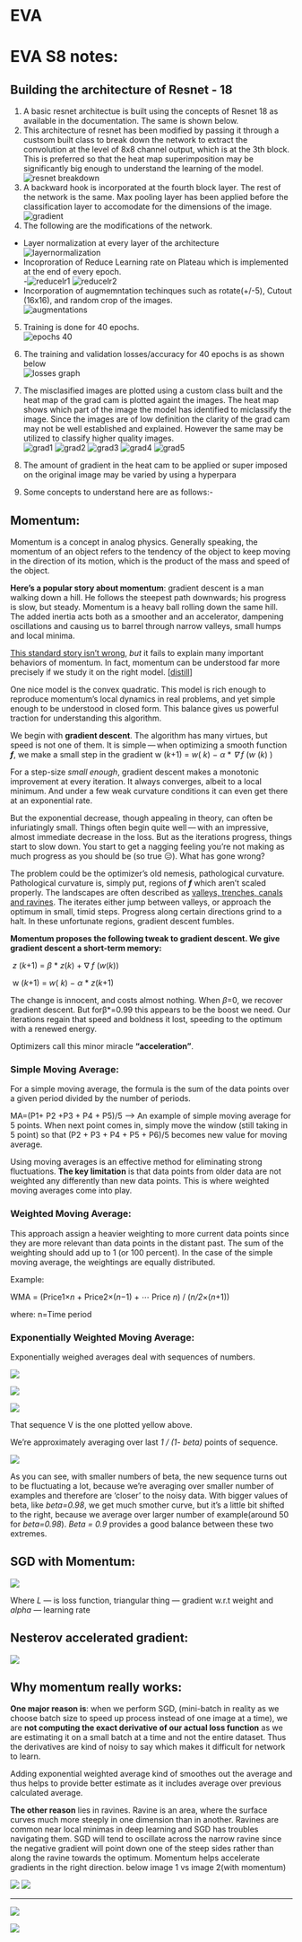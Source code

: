 # EVA

# EVA S8 notes:

## Building the architecture of Resnet - 18
1) A basic  resnet architectue is built using the concepts of Resnet 18 as available in the documentation. The same is shown below.<br>
2) This architecture of resnet has been modified by passing it through a custsom built class to break down the network to extract the convolution at the level of 8x8 channel output, which is at the 3th block. This is preferred so that the heat map superimposition may be significantly big enough to understand the learning of the model. <br>
![resnet breakdown](https://user-images.githubusercontent.com/48343095/125080935-0b7ef600-e0e3-11eb-9147-f81eacf1262a.png) <br>
3) A backward hook is incorporated at the fourth block layer. The rest of the network is the same. Max pooling layer has been applied before the classification layer to accomodate for the dimensions of the image. <br>
![gradient](https://user-images.githubusercontent.com/48343095/125083112-9d87fe00-e0e5-11eb-803b-e60ab52e1cf9.png) <br>
4) The following are the modifications of the network. <br>
- Layer normalization at every layer of the architecture <br>
![layernormalization](https://user-images.githubusercontent.com/48343095/125080212-2d2bad80-e0e2-11eb-8243-3116f580f322.png) <br>
- Incoproration of Reduce Learning rate on Plateau which is implemented at the end of every epoch. <br>
-![reducelr1](https://user-images.githubusercontent.com/48343095/125080250-39b00600-e0e2-11eb-9ce0-967c8dd30d46.PNG) ![reducelr2](https://user-images.githubusercontent.com/48343095/125080267-3f0d5080-e0e2-11eb-94fa-697f80e476c1.PNG) <br>
- Incorporation of augmemntation techinques such as rotate(+/-5), Cutout (16x16), and random crop of the images. <br>
![augmentations](https://user-images.githubusercontent.com/48343095/125080300-4af91280-e0e2-11eb-9384-84a526d3b09f.PNG) <br>

5) Training is done for 40 epochs. <br>
![epochs 40](https://user-images.githubusercontent.com/48343095/125094222-b4801d80-e0f0-11eb-94e6-c23752284707.PNG)<br>
6) The training and validation losses/accuracy for 40 epochs is as shown below <br>
![losses graph](https://user-images.githubusercontent.com/48343095/125094266-bea21c00-e0f0-11eb-96fa-7ca91064f021.PNG) <br>
6) The misclasified images are plotted using a custom class built and the heat map of the grad cam is plotted againt the images. The heat map shows which part of the image the model has identified to miclassify the image. Since the images are of low definition the clarity of the grad cam may not be well established and explained. However the same may be utilized to classify higher quality images. <br>
![grad1](https://user-images.githubusercontent.com/48343095/125094690-1771b480-e0f1-11eb-936f-dfb4fe5b39f7.PNG)
![grad2](https://user-images.githubusercontent.com/48343095/125094700-193b7800-e0f1-11eb-97ea-8b106879e5db.PNG)
![grad3](https://user-images.githubusercontent.com/48343095/125094705-19d40e80-e0f1-11eb-908b-c203a57c6f58.PNG)
![grad4](https://user-images.githubusercontent.com/48343095/125094709-19d40e80-e0f1-11eb-8c48-2b2e07cfe3ee.PNG)
![grad5](https://user-images.githubusercontent.com/48343095/125094765-23f60d00-e0f1-11eb-8223-a1243278db5d.PNG)


7) The amount of gradient in the heat cam to be applied or super imposed on the original image may be varied by using a hyperpara

7) Some concepts to understand here are as follows:-

## Momentum:
Momentum is a concept in analog physics. Generally speaking, the momentum of an object refers to the tendency of the object to keep moving in the direction of its motion, which is the product of the mass and speed of the object.

**Here’s a popular story about momentum**: gradient descent is a man walking down a hill. He follows the steepest path downwards; his progress is slow, but steady. Momentum is a heavy ball rolling down the same hill. The added inertia acts both as a smoother and an accelerator, dampening oscillations and causing us to barrel through narrow valleys, small humps and local minima.

<u>This standard story isn’t wrong</u>, *but* it fails to explain many important behaviors of momentum. In fact, momentum can be understood far more precisely if we study it on the right model. [[distill](https://distill.pub/2017/momentum/)]

One nice model is the convex quadratic. This model is rich enough to reproduce momentum’s local dynamics in real problems, and yet simple enough to be understood in closed form. This balance gives us powerful traction for understanding this algorithm.

We begin with **gradient descent**. The algorithm has many virtues, but speed is not one of them. It is simple — when optimizing a smooth function ***f***, we make a small step in the gradient w (*k*+1) = *w*( *k*) − *α* * *∇* *f* (*w* (*k*) )

For a step-size *small enough*, gradient descent makes a monotonic improvement at every iteration. It always converges, albeit to a local minimum. And under a few weak curvature conditions it can even get there at an exponential rate.

But the exponential decrease, though appealing in theory, can often be infuriatingly small. Things often begin quite well — with an impressive, almost immediate decrease in the loss. But as the iterations progress, things start to slow down. You start to get a nagging feeling you’re not making as much progress as you should be (so true 😑). What has gone wrong?



The problem could be the optimizer’s old nemesis, pathological curvature. Pathological curvature is, simply put, regions of ***f*** which aren’t scaled properly. The landscapes are often described as <u>valleys, trenches, canals and ravines</u>. The iterates either jump between valleys, or approach the optimum in small, timid steps. Progress along certain directions grind to a halt. In these unfortunate regions, gradient descent fumbles.

**Momentum proposes the following tweak to gradient descent. We give gradient descent a short-term memory:**

​																						*z* (*k*+1) = *β* * *z*(*k*) + ∇ *f* (*w*(*k*)) 

​																						w (*k*+1) = *w*( *k*) − *α* * *z*(*k*+1)

The change is innocent, and costs almost nothing. When *β*=0, we recover gradient descent. But forβ*=0.99 this appears to be the boost we need. Our iterations regain that speed and boldness it lost, speeding to the optimum with a renewed energy.

Optimizers call this minor miracle **“acceleration”**.



### Simple Moving Average:

For a simple moving average, the formula is the sum of the data points over a given period divided by the number of periods.

MA=(P1+ P2 +P3 + P4 + P5)/5 --> An example of simple moving average for 5 points. When next point comes in, simply move the window (still taking in 5 point) so that (P2 + P3 + P4 + P5 + P6)/5 becomes new value for moving average.



Using moving averages is an effective method for eliminating strong fluctuations. **The key limitation** is that data points from older data are not weighted any differently than new data points. This is where weighted moving averages come into play.



### Weighted Moving Average:

This approach assign a heavier weighting to more current data points since they are more relevant than data points in the distant past. The sum of the weighting should add up to 1 (or 100 percent). In the case of the simple moving average, the weightings are equally distributed.

Example:

WMA = (Price1×*n* + Price2×(*n*−1) + ⋯ Price *n*) / (*n/2*×(*n*+1))

where: n=Time period



### Exponentially Weighted Moving Average:

Exponentially weighed averages deal with sequences of numbers.



![](https://miro.medium.com/max/1098/1*KQC1UiYUxdzA5IsSEg4Gow.png)





![](https://miro.medium.com/max/1162/1*U5g-MNIKrZjVnI12ePtbLw.png)



![](https://miro.medium.com/max/1164/1*fhHakQ1nWN7HK1KBNdarqw.png)



That sequence V is the one plotted yellow above.

We’re approximately averaging over last *1 / (1- beta)* points of sequence.

![](https://miro.medium.com/max/1164/1*buj-RJg3wW6RSclnpczkzA.png)





As you can see, with smaller numbers of beta, the new sequence turns out to be fluctuating a lot, because we’re averaging over smaller number of examples and therefore are ‘closer’ to the noisy data. With bigger values of beta, like *beta=0.98*, we get much smother curve, but it’s a little bit shifted to the right, because we average over larger number of example(around 50 for *beta=0.98*). *Beta = 0.9* provides a good balance between these two extremes.



## SGD with Momentum:



![](https://miro.medium.com/max/1400/1*V5fNciao4YpMl0Of_8v2yw.png)



Where *L* — is loss function, triangular thing — gradient w.r.t weight and *alpha* — learning rate



## Nesterov accelerated gradient:



![](https://cs231n.github.io/assets/nn3/nesterov.jpeg)



## Why momentum really works:

**One major reason is**: when we perform SGD, (mini-batch in reality as we choose batch size to speed up process instead of one image at a time), we are **not computing the exact derivative of our actual loss function** as we are estimating it on a small batch at a time and not the entire dataset. Thus the derivatives are kind of noisy to say which makes it difficult for network to learn.

Adding exponential weighted average kind of smoothes out the average and thus helps to provide better estimate as it includes average over previous calculated average.



**The other reason** lies in ravines. Ravine is an area, where the surface curves much more steeply in one dimension than in another. Ravines are common near local minimas in deep learning and SGD has troubles navigating them. SGD will tend to oscillate across the narrow ravine since the negative gradient will point down one of the steep sides rather than along the ravine towards the optimum. Momentum helps accelerate gradients in the right direction. below image 1 vs image 2(with momentum)



   ![](https://miro.medium.com/max/820/1*JHYIDkzf1ImuZK487q_kiw.gif)                            ![](https://miro.medium.com/max/820/1*uTiP1uRl2CaHaA-dFu3NKw.gif)







----





![](https://cs231n.github.io/assets/nn3/opt2.gif)



![](https://cs231n.github.io/assets/nn3/opt1.gif)





